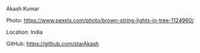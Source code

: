 Akash Kumar

Photo:  https://www.pexels.com/photo/brown-string-lights-in-tree-1124960/

Location: India

GitHub: https://github.com/starAkash
